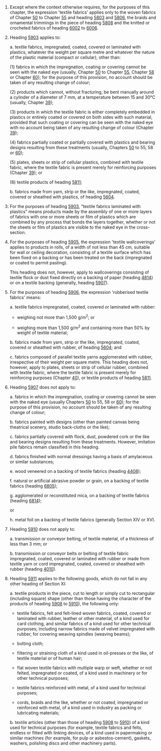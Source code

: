 1. Except where the context otherwise requires, for the purposes of this chapter, the expression 'textile fabrics' applies only to the woven fabrics of Chapter [50](/chapters/50) to Chapter [55](/chapters/55) and heading [5803](/headings/5803) and [5806](/headings/5806), the braids and ornamental trimmings in the piece of heading [5808](/headings/5808) and the knitted or crocheted fabrics of heading [6002](/headings/6002) to [6006](/headings/6006).

2. Heading [5903](/headings/5903) applies to:

    a. textile fabrics, impregnated, coated, covered or laminated with plastics, whatever the weight per square metre and whatever the nature of the plastic material (compact or cellular), other than:

    (1) fabrics in which the impregnation, coating or covering cannot be seen with the naked eye (usually, Chapter [50](/chapters/50) to Chapter [55](/chapters/55), Chapter [58](/chapters/58) or Chapter [60](/chapters/60)); for the purpose of this provision, no account should be taken of any resulting change of colour;

    (2) products which cannot, without fracturing, be bent manually around a cylinder of a diameter of 7 mm, at a temperature between 15 and 30°C (usually, Chapter [39](/chapters/39));

    (3) products in which the textile fabric is either completely embedded in plastics or entirely coated or covered on both sides with such material, provided that such coating or covering can be seen with the naked eye with no account being taken of any resulting change of colour (Chapter [39](/chapters/39));

    (4) fabrics partially coated or partially covered with plastics and bearing designs resulting from these treatments (usually, Chapters [50](/chapters/50) to 55, 58 or [60](/chapters/60));

    (5) plates, sheets or strip of cellular plastics, combined with textile fabric, where the textile fabric is present merely for reinforcing purposes (Chapter [39](/chapters/39)); or

    (6) textile products of heading [5811](/headings/5811);

    b. fabrics made from yarn, strip or the like, impregnated, coated, covered or sheathed with plastics, of heading [5604](/headings/5604).

3. For the purposes of heading [5903](/headings/5903), “textile fabrics laminated with plastics” means products made by the assembly of one or more layers of fabrics with one or more sheets or film of plastics which are combined by any process that bonds the layers together, whether or not the sheets or film of plastics are visible to the naked eye in the cross-section.

4. For the purposes of heading [5905](/headings/5905), the expression 'textile wallcoverings' applies to products in rolls, of a width of not less than 45 cm, suitable for wall or ceiling decoration, consisting of a textile surface which has been fixed on a backing or has been treated on the back (impregnated or coated to permit pasting).

    This heading does not, however, apply to wallcoverings consisting of textile flock or dust fixed directly on a backing of paper (heading [4814](/headings/4814)) or on a textile backing (generally, heading [5907](/headings/5907)).

5. For the purposes of heading [5906](/headings/5906), the expression 'rubberised textile fabrics' means:

    a. textile fabrics impregnated, coated, covered or laminated with rubber:

    - weighing not more than 1,500 g/m<sup>2</sup>; or

    - weighing more than 1,500 g/m<sup>2</sup> and containing more than 50% by weight of textile material;

    b. fabrics made from yarn, strip or the like, impregnated, coated, covered or sheathed with rubber, of heading [5604](/headings/5604); and

    c. fabrics composed of parallel textile yarns agglomerated with rubber, irrespective of their weight per square metre. This heading does not, however, apply to plates, sheets or strip of cellular rubber, combined with textile fabric, where the textile fabric is present merely for reinforcing purposes (Chapter [40](/chapters/40)), or textile products of heading [5811](/headings/5811).

6. Heading [5907](/headings/5907) does not apply to:

    a. fabrics in which the impregnation, coating or covering cannot be seen with the naked eye (usually Chapters [50](/chapters/50) to 55, 58 or [60](/chapters/60)); for the purpose of this provision, no account should be taken of any resulting change of colour;

    b. fabrics painted with designs (other than painted canvas being theatrical scenery, studio back-cloths or the like);

    c. fabrics partially covered with flock, dust, powdered cork or the like and bearing designs resulting from these treatments. However, imitation pile fabrics remain classified in this heading.

    d. fabrics finished with normal dressings having a basis of amylaceous or similar substances;

    e. wood veneered on a backing of textile fabrics (heading [4408](/headings/4408));

    f. natural or artificial abrasive powder or grain, on a backing of textile fabrics (heading [6805](/headings/6805));

    g. agglomerated or reconstituted mica, on a backing of textile fabrics (heading [6814](/headings/6814)); 

    or

    h. metal foil on a backing of textile fabrics (generally Section XIV or XV).

7. Heading [5910](/headings/5910) does not apply to:

    a. transmission or conveyor belting, of textile material, of a thickness of less than 3 mm; or

    b. transmission or conveyor belts or belting of textile fabric impregnated, coated, covered or laminated with rubber or made from textile yarn or cord impregnated, coated, covered or sheathed with rubber (heading [4010](/headings/4010)).

8. Heading [5911](/headings/5911) applies to the following goods, which do not fall in any other heading of Section XI:

    a. textile products in the piece, cut to length or simply cut to rectangular (including square) shape (other than those having the character of the products of heading [5908](/headings/5908) to [5910](/headings/5910)), the following only:

    - textile fabrics, felt and felt-lined woven fabrics, coated, covered or laminated with rubber, leather or other material, of a kind used for card clothing, and similar fabrics of a kind used for other technical purposes; including narrow fabrics made of velvet impregnated with rubber, for covering weaving spindles (weaving beams);

    - bolting cloth;

    - filtering or straining cloth of a kind used in oil-presses or the like, of textile material or of human hair;

    - flat woven textile fabrics with multiple warp or weft, whether or not felted, impregnated or coated, of a kind used in machinery or for other technical purposes;

    - textile fabrics reinforced with metal, of a kind used for technical purposes;

    - cords, braids and the like, whether or not coated, impregnated or reinforced with metal, of a kind used in industry as packing or lubricating materials;

    b. textile articles (other than those of heading [5908](/headings/5908) to [5910](/headings/5910)) of a kind used for technical purposes (for example, textile fabrics and felts, endless or fitted with linking devices, of a kind used in papermaking or similar machines (for example, for pulp or asbestos-cement), gaskets, washers, polishing discs and other machinery parts).
